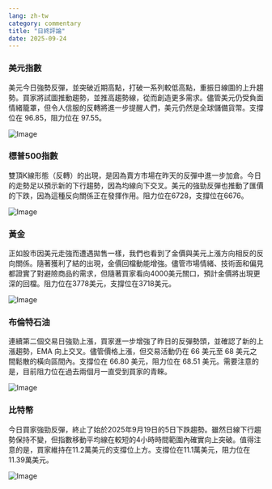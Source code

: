 ```yaml
---
lang: zh-tw
category: commentary
title: "日終評論"
date: 2025-09-24
---
```


### 美元指數

美元今日強勢反彈，並突破近期高點，打破一系列較低高點，重振日線圖的上升趨勢。買家將試圖推動趨勢，並推高趨勢線，從而創造更多需求。儘管美元仍受負面情緒籠罩，但令人信服的反轉將進一步提醒人們，美元仍然是全球儲備貨幣。支撐位在 96.85，阻力位在 97.55。

![Image](https://markleighedu.github.io/img/Sep-2025/24-Sep-2025/usdindex.jpg)

### 標普500指數

雙頂K線形態（反轉）的出現，是因為賣方市場在昨天的反彈中進一步加倉。今日的走勢足以預示新的下行趨勢，因為均線向下交叉。美元的強勁反彈也推動了匯價的下跌，因為這種反向關係正在發揮作用。阻力位在6728，支撐位在6676。

![Image](https://markleighedu.github.io/img/Sep-2025/24-Sep-2025/sp500.jpg)

### 黃金

正如股市因美元走強而遭遇拋售一樣，我們也看到了金價與美元上漲方向相反的反向關係。隨著獲利了結的出現，金價回檔動能增強。儘管市場情緒、技術面和偏見都證實了對避險商品的需求，但隨著買家看向4000美元關口，預計金價將出現更深的回檔。阻力位在3778美元，支撐位在3718美元。

![Image](https://markleighedu.github.io/img/Sep-2025/24-Sep-2025/gold.jpg)

### 布倫特石油

連續第二個交易日強勁上漲，買家進一步增強了昨日的反彈勢頭，並確認了新的上漲趨勢，EMA 向上交叉。儘管價格上漲，但交易活動仍在 66 美元至 68 美元之間鬆散的橫向區間內。支撐位在 66.80 美元，阻力位在 68.51 美元。需要注意的是，目前阻力位在過去兩個月一直受到買家的青睞。

![Image](https://markleighedu.github.io/img/Sep-2025/24-Sep-2025/brentoil.jpg)

### 比特幣

今日買家強勁反彈，終止了始於2025年9月19日的5日下跌趨勢。雖然日線下行趨勢保持不變，但指數移動平均線在較短的4小時時間範圍內確實向上突破。值得注意的是，買家維持在11.2萬美元的支撐位上方。支撐位在11.1萬美元，阻力位在11.39萬美元。

![Image](https://markleighedu.github.io/img/Sep-2025/24-Sep-2025/bitcoin.jpg)

